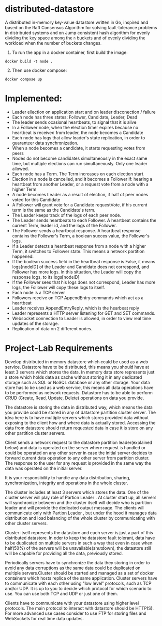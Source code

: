 # distributed-datastore

A distributed in-memory key-value datastore written in Go, inspired and based on the Raft Consensus Algorithm for solving fault-tolerance problems in  distributed systems and on Jump consistent hash algorithm for evenly dividing the key space among the `n` buckets and of evenly dividing the workload when the number of buckets changes.

1. To run the app in a docker container, first build the image:

`docker build -t node .`

2. Then use docker compose:

`docker compose up`

# Implemented:
 * Leader ellection on application start and on leader disconection / failure
 * Each node has three states: Follower, Candidate, Leader, Dead
 * The leader sends ocasional heartbeats, to signal that it is alive
 * In a Follower node, when the election timer expires because no heartbeat is received from leader, the node becomes a Candidate
 * Each node has logs that allow leader's state replication, in order to guaranteer data synchronization.
 * When a node becomes a candidate, it starts requesting votes from peers
 * Nodes do not become candidates simultaneously in the exact same time, but multiple elections can run simultaneously. Only one leader allowed.
 * Each node has a Term. The Term increases on each election start.
 * Election in a node is cancelled, and it becomes a Follower if: hearing a heartbeat from another Leader, or a request vote from a node with a higher Term
 * A node becomes Leader as a result of election, if half of peer nodes voted for this Candidate
 * A Follower will grant vote for a Candidate requestVote, if his current term is the same as the Candidate's term.
 * The Leader keeps track of the logs of each peer node.
 * The Leader sends heartbeats to each Follower. A heartbeat contains the current Term, leader id, and  the logs of the Follower.
 * The Follower sends a heartbeat response. A heartbeat response contains the Follower's Term, a boolean succes value, the Follower's logs.
 * If a Leader detects a heartbeat response from a node with a higher Term, it switches to Follower state. This means a network partition happened.
 * If the boolean success field in the heartbeat response is False, it means logs[nodeID] of the Leader and Candidate does not correspond, and Follower has more logs. In this situation, the Leader will copy the response logs, to its logs[nodeID]
 * If the Follower sees that his logs does not correspond, Leader has more logs, the Follower will copy these logs to itself.
 * Each node is a TCP server 
 * Followers receive on TCP AppendEntry commands which act as a heartbeat
 * Leader receives AppendEntryReply, which is the hearbeat reply
 * Leader represents a HTTP server listening for GET and SET commands.
 * Websocket connection to Leader is allowed,  in order to view real time updates of the storage.
 * Replication of data on 2 different nodes.
 
# Project-Lab Requirements

Develop distributed in memory datastore which could be used as a web service. Datastore have to be distributed, this means you should have at least 3 servers which stores the data. In memory data
store represents just a store which holds data as cache without storing it in any dedicated storage such as SQL or NoSQL database or any other storage. Your data store has to be used as a web service, this means all data operations have to be performed as network requests.
Datastore has to be able to perform CRUD (Create, Read, Update, Delete) operations on data you provide.

The datastore is storing the data in distributed way, which means the data you provide could be stored in any of datastore
partition cluster server. The idea here is to have multiple servers which stores provided data without exposing to the client how
and where data is actually stored. Accessing the data from datastore should return requested data in case it is store on any other partition cluster servers.

Client sends a network request to the datastore partition leader(explained below) and
data is operated on the server where request is handled or could be operated on any other server in case the initial server
decides to forward current data operation to any other server from partition cluster. The response to the user for any request is
provided in the same way the data was operated on the initial server.

It is your responsibility to handle any data distribution, sharing, synchronization, integrity and operations in the whole cluster.

The cluster includes at least 3 servers which stores the data. One of the cluster server will play role of Partion Leader . At cluster start up, all servers will synchronize between and the cluster itself will
decide who is partition leader and will provide the dedicated output message. The clients will communicate only with Partion
Leader , but under the hood it manages data distribution and load balancing of the whole cluster by communicating with other
cluster servers.

Cluster itself represents the datastore and each server is just a part of this distributed datastore. In oder to keep the datastore
fault tolerant, data have to be duplicated on multiple servers in such a way that even in case when half(50%) of the servers will
be unavailable(shutdown), the datastore still will be capable for providing all the data, previously stored.

Periodically servers have to synchronize the data they storing in order to avoid any data corruptions as the same data could be
duplicated on multiple servers.Cluster should be started and managed as a set of docker containers which hosts replica of the same application.
Cluster servers have to communicate with each other using "low level" protocols, such as TCP and/or UDP. It is up to you to
decide which protocol for which scenario to use. You can use both TCP and UDP or just one of them. 

Clients have to communicate with your datastore using higher level protocols. The main protocol to interact with datastore
should be HTTP(S). For more advanced use cases consider to use FTP for storing files and WebSockets for real time data
updates.
